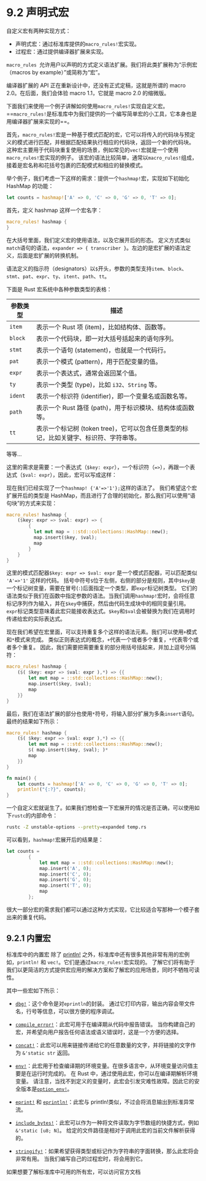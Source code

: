 # 9.2 声明式宏

自定义宏有两种实现方式：

* 声明式宏：通过标准库提供的`macro_rules!`宏实现。
* 过程宏：通过提供编译器扩展来实现。

`macro_rules `允许用户以声明的方式定义语法扩展。我们将此类扩展称为“示例宏（macros by example）”或简称为“宏”。

编译器扩展的 API 正在重新设计中，还没有正式定稿，这就是所谓的 macro 2.0。在后面，我们会体验 macro 1.1，它就是 macro 2.0 的缩微版。

下面我们来使用一个例子讲解如何使用`macro_rules!`实现自定义宏。
==`macro_rules!`是标准库中为我们提供的一个编写简单宏的小工具，它本身也是用编译器扩展来实现的==。

首先，`macro_rules!`宏是一种基于模式匹配的宏，它可以将传入的代码块与预定义的模式进行匹配，并根据匹配结果执行相应的代码块，返回一个新的代码块。
这种宏主要用于代码块重复使用的场景，例如常见的`vec!`宏就是一个使用`macro_rules!`宏实现的例子。
该宏的语法比较简单，通常以`macro_rules!`组成，接着是宏名称和花括号包裹的匹配模式和相应的替换模式。

举个例子，我们考虑一下这样的需求：提供一个`hashmap!`宏，实现如下初始化 HashMap 的功能：

```rust
let counts = hashmap!['A' => 0, 'C' => 0, 'G' => 0, 'T' => 0];
```

首先，定义 hashmap 这样一个宏名字：

```rust
macro_rules! hashmap {
}
```

在大括号里面，我们定义宏的使用语法，以及它展开后的形态。
定义方式类似`match`语句的语法，`expander => { transcriber }`。左边的是宏扩展的语法定义，后面是宏扩展的转换机制。

语法定义的指示符（designators）以`$`开头，参数的类型支持`item`、`block`、`stmt`、`pat`、`expr`、`ty`、`itent`、`path`、`tt`。

下面是 Rust 宏系统中各种参数类型的表格：

| 参数类型 | 描述                                            |
| -------- | --------------------------------------------- |
| `item`   | 表示一个 Rust 项 (item)，比如结构体、函数等。              |
| `block`  | 表示一个代码块，即一对大括号括起来的语句序列。                |
| `stmt`   | 表示一个语句 (statement)，也就是一个代码行。               |
| `pat`    | 表示一个模式 (pattern)，用于匹配变量的值。                  |
| `expr`   | 表示一个表达式，通常会返回某个值。                          |
| `ty`     | 表示一个类型 (type)，比如 `i32`、`String` 等。            |
| `ident`  | 表示一个标识符 (identifier)，即一个变量名或函数名等。       |
| `path`   | 表示一个 Rust 路径 (path)，用于标识模块、结构体或函数等。     |
| `tt`     | 表示一个标记树 (token tree)，它可以包含任意类型的标记，比如关键字、标识符、字符串等。 |

等等...

这里的需求是需要：一个表达式（`$key: expr`），一个标识符（`=>`），再跟一个表达式（`$val: expr`），因此，宏可以写成这样：

现在我们已经实现了一个`hashmap! {'A'=>'1'};`这样的语法了。
我们希望这个宏扩展开后的类型是 HashMap，而且进行了合理的初始化，那么我们可以使用“语句块”的方式来实现：

```rust
macro_rules! hashmap {
    ($key: expr => $val: expr) => {
        {
          let mut map = ::std::collections::HashMap::new();
          map.insert($key, $val);
          map
        }
    }
}
```

这里的模式匹配器`$key: expr => $val: expr` 是一个模式匹配器，可以匹配类似 `'A'=>'1'` 这样的代码。
括号中符号`$`位于左侧，右侧的部分是规则，其中`$key`是一个标记树变量，需要在冒号(`:`)后面指定一个类型，即`expr`标记树类型。
它们的语法类似于我们在函数中指定参数的语法。当我们调用`hashmap!`宏时，会将任意标记序列作为输入，并在`$key`中捕获，然后由代码生成块中的相同变量引用。
`expr`标记类型意味着此宏只能接收表达式。`$key`和`$val`会被替换为我们在调用时传递给宏的实际表达式。

现在我们希望在宏里面，可以支持重复多个这样的语法元素。我们可以使用`+`模式和`*`模式来完成。
类似正则表达式的概念，`+`代表一个或者多个重复，`*`代表零个或者多个重复。
因此，我们需要把需要重复的部分用括号括起来，并加上逗号分隔符：

```rust
macro_rules! hashmap {
    ($( $key: expr => $val: expr ),*) => {{
        let mut map = ::std::collections::HashMap::new();
        map.insert($key, $val);
        map
    }}
}
```

最后，我们在语法扩展的部分也使用`*`符号，将输入部分扩展为多条`insert`语句。最终的结果如下所示：

```rust
macro_rules! hashmap {
    ($( $key: expr => $val: expr ),*) => {{
        let mut map = ::std::collections::HashMap::new();
        $( map.insert($key, $val); )*
        map
    }}
}

fn main() {
    let counts = hashmap!['A' => 0, 'C' => 0, 'G' => 0, 'T' => 0];
    println!("{:?}", counts);
}
```

一个自定义宏就诞生了。如果我们想检查一下宏展开的情况是否正确，可以使用如下`rustc`的内部命令：

```sh
rustc -Z unstable-options --pretty=expanded temp.rs
```

可以看到，`hashmap!`宏展开后的结果是：

```rust
let counts =
        {
            let mut map = ::std::collections::HashMap::new();
            map.insert('A', 0);
            map.insert('C', 0);
            map.insert('G', 0);
            map.insert('T', 0);
            map
        };
```

很大一部分宏的需求我们都可以通过这种方式实现，它比较适合写那种一个模子套出来的重复代码。

## 9.2.1 内置宏

标准库中的内置宏
除了 [println!](https://doc.rust-lang.org/std/macro.println.html) 之外，标准库中还有很多其他非常有用的宏例如，`println!` 和 `vec!`。它们是通过`macro_rules!`宏实现的。
了解它们将有助于我们以更简洁的方式提供宏应用的解决方案和了解宏的应用场景，同时不牺牲可读性。

其中一些宏如下所示：

* [`dbg!`](https://doc.rust-lang.org/std/macro.dbg.html)：这个命令是对`eprintln`的封装。
    通过它打印内容，输出内容会带文件名，行号等信息，可以很方便的程序调试。

* [`compile_error!`](https://doc.rust-lang.org/std/macro.compile_error.html)：此宏可用于在编译期从代码中报告错误。
    当你构建自己的宏，并希望向用户报告任何语法或语义错误时，这是一个方便的选择。

* [`concat!`](https://doc.rust-lang.org/std/macro.concat.html)：此宏可以用来链接传递给它的任意数量的文字，并将链接的文字作为 `&'static str` 返回。

* [`env!`](https://doc.rust-lang.org/std/macro.env.html)：此宏用于检查编译期的环境变量。在很多语言中，从环境变量访问值主要是在运行时完成的。
    在 Rust 中，通过使用此宏，你可以在编译期解析环境变量。
    请注意，当找不到定义的变量时，此宏会引发灾难性故障。因此它的安全版本是[`option_env!`](https://doc.rust-lang.org/std/macro.option_env.html)。

* [`eprint!`](https://doc.rust-lang.org/std/macro.eprint.html) 和 [`eprintln!`](https://doc.rust-lang.org/std/macro.eprintln.html)：此宏与 println!类似，不过会将消息输出到标准异常流。

* [`include_bytes!`](https://doc.rust-lang.org/std/macro.include_bytes.html)：此宏可以作为一种将文件读取为字节数组的快捷方式，例如 `&'static [u8; N]`。
    给定的文件路径是相对于调用此宏的当前文件解析获得的。

* [`stringify!`](https://doc.rust-lang.org/std/macro.stringify.html)：如果希望获得类型或标记作为字符串的字面转换，那么此宏将会非常有用。
  当我们编写自己的过程宏时，将会用到它。

如果想要了解标准库中可用的所有宏，可以访问官方文档
